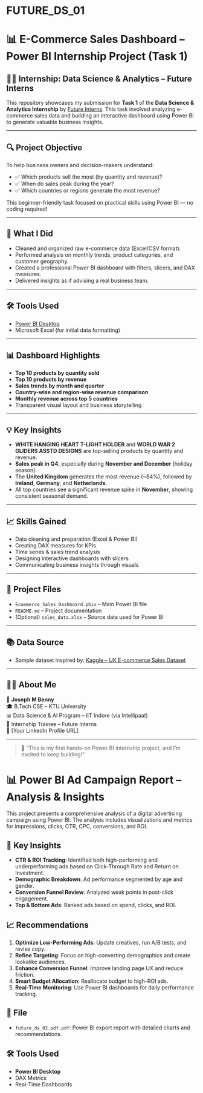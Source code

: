# FUTURE_DS_01
# 📊 E-Commerce Sales Dashboard – Power BI Internship Project (Task 1)

## 🧑‍💼 Internship: Data Science & Analytics – **Future Interns**
This repository showcases my submission for **Task 1** of the **Data Science & Analytics Internship** by [Future Interns](https://futureinterns.com/). This task involved analyzing e-commerce sales data and building an interactive dashboard using Power BI to generate valuable business insights.

---

## 🔍 Project Objective
To help business owners and decision-makers understand:
- ✅ Which products sell the most (by quantity and revenue)?
- ✅ When do sales peak during the year?
- ✅ Which countries or regions generate the most revenue?

This beginner-friendly task focused on practical skills using Power BI — no coding required!

---

## 📁 What I Did
- Cleaned and organized raw e-commerce data (Excel/CSV format).
- Performed analysis on monthly trends, product categories, and customer geography.
- Created a professional Power BI dashboard with filters, slicers, and DAX measures.
- Delivered insights as if advising a real business team.

---

## 🛠️ Tools Used
- [Power BI Desktop](https://powerbi.microsoft.com/)  
- Microsoft Excel (for initial data formatting)

---

## 📊 Dashboard Highlights
- **Top 10 products by quantity sold**
- **Top 10 products by revenue**
- **Sales trends by month and quarter**
- **Country-wise and region-wise revenue comparison**
- **Monthly revenue across top 5 countries**
- Transparent visual layout and business storytelling

---

## 💡 Key Insights
- **WHITE HANGING HEART T-LIGHT HOLDER** and **WORLD WAR 2 GLIDERS ASSTD DESIGNS** are top-selling products by quantity and revenue.
- **Sales peak in Q4**, especially during **November and December** (holiday season).
- The **United Kingdom** generates the most revenue (~84%), followed by **Ireland**, **Germany**, and **Netherlands**.
- All top countries see a significant revenue spike in **November**, showing consistent seasonal demand.

---

## 📈 Skills Gained
- Data cleaning and preparation (Excel & Power BI)
- Creating DAX measures for KPIs
- Time series & sales trend analysis
- Designing interactive dashboards with slicers
- Communicating business insights through visuals

---

## 📎 Project Files
- `Ecommerce_Sales_Dashboard.pbix` – Main Power BI file
- `README.md` – Project documentation
- (Optional) `sales_data.xlsx` – Source data used for Power BI

---

## 📚 Data Source
- Sample dataset inspired by: [Kaggle – UK E-commerce Sales Dataset](https://www.kaggle.com/datasets)

---

## 🙋‍♂️ About Me
👤 **Joseph M Benny**  
🎓 B.Tech CSE – KTU University  
📊 Data Science & AI Program – IIT Indore (via Intellipaat)  
📍 Internship Trainee – Future Interns  
🔗 [Your LinkedIn Profile URL]

---

> 🚀 “This is my first hands-on Power BI internship project, and I’m excited to keep building!”

# 📊 Power BI Ad Campaign Report – Analysis & Insights

This project presents a comprehensive analysis of a digital advertising campaign using Power BI. The analysis includes visualizations and metrics for impressions, clicks, CTR, CPC, conversions, and ROI.

## 📌 Key Insights

- **CTR & ROI Tracking**: Identified both high-performing and underperforming ads based on Click-Through Rate and Return on Investment.
- **Demographic Breakdown**: Ad performance segmented by age and gender.
- **Conversion Funnel Review**: Analyzed weak points in post-click engagement.
- **Top & Bottom Ads**: Ranked ads based on spend, clicks, and ROI.

## 📈 Recommendations

1. **Optimize Low-Performing Ads**: Update creatives, run A/B tests, and revise copy.
2. **Refine Targeting**: Focus on high-converting demographics and create lookalike audiences.
3. **Enhance Conversion Funnel**: Improve landing page UX and reduce friction.
4. **Smart Budget Allocation**: Reallocate budget to high-ROI ads.
5. **Real-Time Monitoring**: Use Power BI dashboards for daily performance tracking.

## 📁 File

- `future_ds_02.pdf.pdf`: Power BI export report with detailed charts and recommendations.

## 🛠 Tools Used

- **Power BI Desktop**
- DAX Metrics
- Real-Time Dashboards
